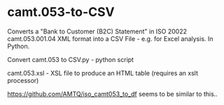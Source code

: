 # camt.053-to-CSV
Converts a "Bank to Customer (B2C) Statement"  in ISO 20022 camt.053.001.04 XML format into a CSV File - e.g. for Excel analysis. In Python. 

Convert camt.053 to CSV.py - python script

camt.053.xsl - XSL file to produce an HTML table (requires an xslt processor)

https://github.com/AMTQ/iso_camt053_to_df seems to be similar to this..
